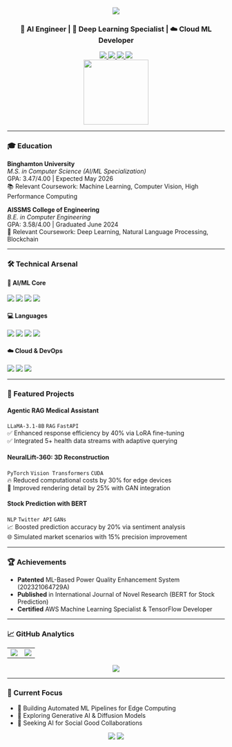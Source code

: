 <h1 align="center">
  <a href="https://git.io/typing-svg">
    <img src="https://readme-typing-svg.herokuapp.com/?font=Righteous&size=35&center=true&vCenter=true&width=500&height=70&duration=4000&lines=Hi+There!+👋;+I'm+Rohan+Upendra+Patil!;" />
  </a>
</h1>

<h3 align="center">🤖 AI Engineer | 🧠 Deep Learning Specialist | ☁️ Cloud ML Developer</h3>

<div align="center">
  <a href="https://www.linkedin.com/in/rohanpatil7979/">
    <img src="https://img.shields.io/badge/LinkedIn-0077B5?style=for-the-badge&logo=linkedin&logoColor=white" />
  </a>
  <a href="mailto:rpatil4@binghamton.edu">
    <img src="https://img.shields.io/badge/Gmail-D14836?style=for-the-badge&logo=gmail&logoColor=white" />
  </a>
  <a href="https://leetcode.com/RohanPatil2/">
    <img src="https://img.shields.io/badge/LeetCode-000000?style=for-the-badge&logo=LeetCode&logoColor=#d16c06" />
  </a>
  <a href="https://medium.com/@rohanpatil7979">
    <img src="https://img.shields.io/badge/Medium-12100E?style=for-the-badge&logo=medium&logoColor=white" />
  </a>
</div>

<div align="center">
  <img height="150" src="https://i.pinimg.com/originals/81/17/8b/81178b47a8598f0c81c4799f2cdd4057.gif"  />
</div>

---

### 🎓 Education

**Binghamton University**  
*M.S. in Computer Science (AI/ML Specialization)*  
GPA: 3.47/4.00 | Expected May 2026  
📚 Relevant Coursework: Machine Learning, Computer Vision, High Performance Computing

**AISSMS College of Engineering**  
*B.E. in Computer Engineering*  
GPA: 3.58/4.00 | Graduated June 2024  
🏅 Relevant Coursework: Deep Learning, Natural Language Processing, Blockchain

---

### 🛠️ Technical Arsenal

#### 🤖 AI/ML Core
<div align="left">
  <img src="https://img.shields.io/badge/TensorFlow-FF6F00?logo=tensorflow&logoColor=white&style=flat" />
  <img src="https://img.shields.io/badge/PyTorch-EE4C2C?logo=pytorch&logoColor=white&style=flat" />
  <img src="https://img.shields.io/badge/Transformers-FFD700?logo=huggingface&logoColor=black&style=flat" />
  <img src="https://img.shields.io/badge/OpenCV-5C3EE8?logo=opencv&logoColor=white&style=flat" />
</div>

#### 💻 Languages
<div align="left">
  <img src="https://img.shields.io/badge/Python-3776AB?logo=python&logoColor=white&style=flat" />
  <img src="https://img.shields.io/badge/Java-ED8B00?logo=java&logoColor=white&style=flat" />
  <img src="https://img.shields.io/badge/C++-00599C?logo=c%2B%2B&logoColor=white&style=flat" />
  <img src="https://img.shields.io/badge/JavaScript-F7DF1E?logo=javascript&logoColor=black&style=flat" />
</div>

#### ☁️ Cloud & DevOps
<div align="left">
  <img src="https://img.shields.io/badge/AWS-232F3E?logo=amazonaws&logoColor=white&style=flat" />
  <img src="https://img.shields.io/badge/Docker-2496ED?logo=docker&logoColor=white&style=flat" />
  <img src="https://img.shields.io/badge/Kubernetes-326CE5?logo=kubernetes&logoColor=white&style=flat" />
</div>

---

### 🚀 Featured Projects

#### Agentic RAG Medical Assistant
`LLaMA-3.1-8B` `RAG` `FastAPI`  
✅ Enhanced response efficiency by 40% via LoRA fine-tuning  
✅ Integrated 5+ health data streams with adaptive querying

#### NeuralLift-360: 3D Reconstruction
`PyTorch` `Vision Transformers` `CUDA`  
🔥 Reduced computational costs by 30% for edge devices  
🎨 Improved rendering detail by 25% with GAN integration

#### Stock Prediction with BERT
`NLP` `Twitter API` `GANs`  
📈 Boosted prediction accuracy by 20% via sentiment analysis  
🌐 Simulated market scenarios with 15% precision improvement

---

### 🏆 Achievements

- **Patented** ML-Based Power Quality Enhancement System (202321064729A)
- **Published** in International Journal of Novel Research (BERT for Stock Prediction)
- **Certified** AWS Machine Learning Specialist & TensorFlow Developer

---

### 📈 GitHub Analytics

<table>
  <tr>
    <td width="50%">
      <img src="https://github-readme-stats.vercel.app/api?username=RohanPatil2&show_icons=true&theme=radical&hide_border=true" />
    </td>
    <td width="50%">
      <img src="https://github-readme-stats.vercel.app/api/top-langs/?username=RohanPatil2&layout=compact&theme=radical&hide_border=true" />
    </td>
  </tr>
</table>

<div align="center">
  <img src="https://streak-stats.demolab.com?user=RohanPatil2&theme=radical&hide_border=true" />
</div>

---

### 🌟 Current Focus

- 🔭 Building Automated ML Pipelines for Edge Computing
- 🌱 Exploring Generative AI & Diffusion Models
- 🤝 Seeking AI for Social Good Collaborations

<div align="center">
  <img src="https://profile-counter.glitch.me/RohanPatil2/count.svg?" /> 
  <img src="https://raw.githubusercontent.com/trinib/trinib/main/.images/marquee.svg" />
</div>
